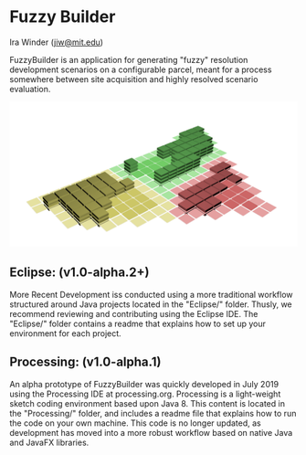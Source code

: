 # Fuzzy Builder
Ira Winder (jiw@mit.edu)

FuzzyBuilder is an application for generating "fuzzy" resolution development scenarios on a configurable parcel, meant for a process somewhere between site acquisition and highly resolved scenario evaluation.

![Fuzzy Builder by Ira Winder](screenshots/massing.png "Fuzzy Builder by Ira Winder")

## Eclipse: (v1.0-alpha.2+)
More Recent Development iss conducted using a more traditional workflow structured around Java projects located in the "Eclipse/" folder. Thusly, we recommend reviewing and contributing using the Eclipse IDE. The "Eclipse/" folder contains a readme that explains how to set up your environment for each project.

## Processing: (v1.0-alpha.1)
An alpha prototype of FuzzyBuilder was quickly developed in July 2019 using the Processing IDE at processing.org. Processing is a light-weight sketch coding environment based upon Java 8. This content is located in the "Processing/" folder, and includes a readme file that explains how to run the code on your own machine. This code is no longer updated, as development has moved into a more robust workflow based on native Java and JavaFX libraries. 
